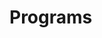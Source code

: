 # Programs

















































































































































































